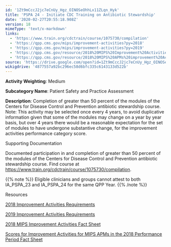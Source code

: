 ```yaml
---
id: '1Zt9mCccJ2jc7eCnUy_Hgz_OINOSeOhhLx11ZLqn_Hyk'
title: 'PSPA 24 - Initiate CDC Training on Antibiotic Stewardship'
date: '2020-02-27T20:55:18.908Z'
version: 18
mimeType: 'text/x-markdown'
links:
  - 'https://www.train.org/cdctrain/course/1075730/compilation'
  - 'https://qpp.cms.gov/mips/improvement-activities?py=2018'
  - 'https://qpp.cms.gov/mips/improvement-activities?py=2019'
  - 'https://qpp.cms.gov/resource/2018%20MIPS%20Improvement%20Activities%20Fact%20Sheet'
  - 'https://qpp.cms.gov/resource/2018%20MIPS%20APMs%20improvement%20Activities%20scores%20fact%20sheet'
source: 'https://drive.google.com/open?id=1Zt9mCccJ2jc7eCnUy_Hgz_OINOSeOhhLx11ZLqn_Hyk'
wikigdrive: '4877557a92bc296ec58d6bfc335c6143133d522b'
---
```

**Activity Weighting**: Medium

**Subcategory Name**: Patient Safety and Practice Assessment

**Description**: Completion of greater than 50 percent of the modules of the Centers for Disease Control and Prevention antibiotic stewardship course. Note: This activity may be selected once every 4 years, to avoid duplicative information given that some of the modules may change on a year by year basis, but over 4 years there would be a reasonable expectation for the set of modules to have undergone substantive change, for the improvement activities performance category score.

Supporting Documentation

Documented participation in and completion of greater than 50 percent of the modules of the Centers for Disease Control and Prevention antibiotic stewardship course. Find course at https://www.train.org/cdctrain/course/1075730/compilation.

{{% note %}}
Eligible clinicians and groups cannot attest to both IA_PSPA_23 and IA_PSPA_24 for the same QPP Year.
{{% /note %}}

Resources

[2018 Improvement Activities Requirements](https://qpp.cms.gov/mips/improvement-activities?py=2018)

[2019 Improvement Activities Requirements](https://qpp.cms.gov/mips/improvement-activities?py=2019)

[2018 MIPS Improvement Activities Fact Sheet](https://qpp.cms.gov/resource/2018%20MIPS%20Improvement%20Activities%20Fact%20Sheet)

[Scores for Improvement Activities for MIPS APMs in the 2018 Performance Period Fact Sheet](https://qpp.cms.gov/resource/2018%20MIPS%20APMs%20improvement%20Activities%20scores%20fact%20sheet)
